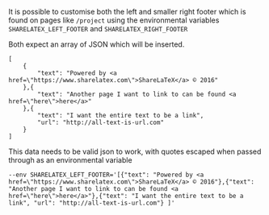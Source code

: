 It is possible to customise both the left and smaller right footer which is found on pages like `/project` using the environmental variables `SHARELATEX_LEFT_FOOTER` and `SHARELATEX_RIGHT_FOOTER`

Both expect an array of JSON which will be inserted.

	[
		{
			"text": "Powered by <a href=\"https://www.sharelatex.com\">ShareLaTeX</a> © 2016"
		},{
			"text": "Another page I want to link to can be found <a href=\"here\">here</a>"
		},{
			"text": "I want the entire text to be a link",
			"url": "http://all-text-is-url.com"
		}
	]

This data needs to be valid json to work, with quotes escaped when passed through as an environmental variable


`--env SHARELATEX_LEFT_FOOTER='[{"text": "Powered by <a href=\"https://www.sharelatex.com\">ShareLaTeX</a> © 2016"},{"text": "Another page I want to link to can be found <a href=\"here\">here</a>"},{"text": "I want the entire text to be a link", "url": "http://all-text-is-url.com"} ]'`
